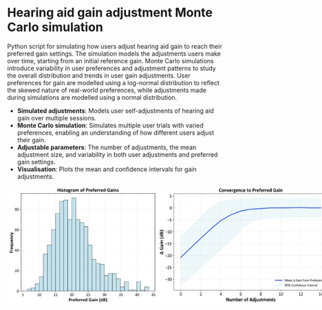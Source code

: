 # Hearing aid gain adjustment  Monte Carlo simulation

Python script for simulating how users adjust hearing aid gain to reach their preferred gain settings. The simulation models the adjustments users make over time, starting from an initial reference gain. Monte Carlo simulations introduce variability in user preferences and adjustment patterns to study the overall distribution and trends in user gain adjustments. User preferences for gain are modelled using a log-normal distribution to reflect the skewed nature of real-world preferences, while adjustments made during simulations are modelled using a normal distribution.

- **Simulated adjustments**: Models user self-adjustments of hearing aid gain over multiple sessions.
- **Monte Carlo simulation**: Simulates multiple user trials with varied preferences, enabling an understanding of how different users adjust their gain.
- **Adjustable parameters**: The number of adjustments, the mean adjustment size, and variability in both user adjustments and preferred gain settings.
- **Visualisation**: Plots the mean and confidence intervals for gain adjustments.

<div style="display: flex; justify-content: space-between;">
  <img src="./monte_carlo_preferred_gains.png" alt="Simulation Plot" width="350"/>
  <img src="./monte_carlo_delta_plot.png" alt="Simulation Plot" width="400"/>
</div>

